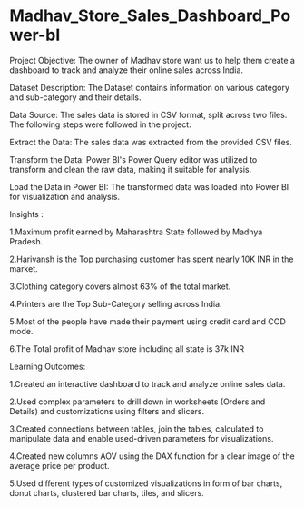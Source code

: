 # Madhav_Store_Sales_Dashboard_Power-bI
Project Objective: The owner of Madhav store want us to help them create a dashboard to track and analyze their online sales across India.

Dataset Description: The Dataset contains information on various category and sub-category and their details.

Data Source:
The sales data is stored in CSV format, split across two files. The following steps were followed in the project:

Extract the Data: The sales data was extracted from the provided CSV files.

Transform the Data: Power BI's Power Query editor was utilized to transform and clean the raw data, making it suitable for analysis.

Load the Data in Power BI: The transformed data was loaded into Power BI for visualization and analysis.

Insights :

1.Maximum profit earned by Maharashtra State followed by Madhya Pradesh.

2.Harivansh is the Top purchasing customer has spent nearly 10K INR in the market.

3.Clothing category covers almost 63% of the total market.

4.Printers are the Top Sub-Category selling across India.

5.Most of the people have made their payment using credit card and COD mode.

6.The Total profit of Madhav store including all state is 37k INR

Learning Outcomes:

1.Created an interactive dashboard to track and analyze online sales data.

2.Used complex parameters to drill down in worksheets (Orders and Details) and customizations using filters and slicers.

3.Created connections between tables, join the tables, calculated to manipulate data and enable used-driven parameters for visualizations.

4.Created new columns AOV using the DAX function for a clear image of the average price per product.

5.Used different types of customized visualizations in form of bar charts, donut charts, clustered bar charts, tiles, and slicers.
